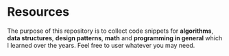 # Resources

The purpose of this repository is to collect code snippets for **algorithms**, **data structures**, **design patterns**, **math** and **programming in general** which I learned over the years. Feel free to user whatever you may need.

